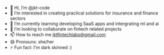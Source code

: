 - 👋 Hi, I’m @jkt-code
- 👀 I’m interested in creating practical solutions for insurance and finance sectors
- 🌱 I’m currently learning developing SaaS apps and intergrating ml and ai
- 💞️ I’m looking to collaborate on fintech related projects
- 📫 How to reach me jktfintechlabs@gmail.com
- 😄 Pronouns: she/her
- ⚡ Fun fact: I'm dark skinned :)

<!---
jkt-code/jkt-code is a ✨ special ✨ repository because its `README.md` (this file) appears on your GitHub profile.
You can click the Preview link to take a look at your changes.
--->
